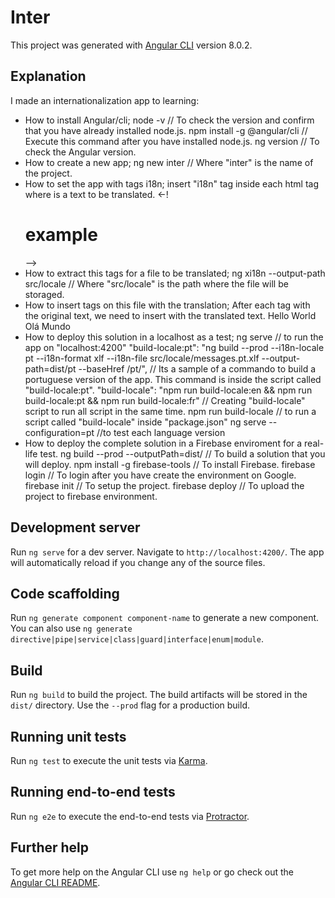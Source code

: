 # Inter

This project was generated with [Angular CLI](https://github.com/angular/angular-cli) version 8.0.2.

## Explanation

I made an internationalization app to learning:

- How to install Angular/cli;
	node -v // To check the version and confirm that you have already installed node.js.
	npm install -g @angular/cli // Execute this command after you have installed node.js.
	ng version // To check the Angular version.
- How to create a new app;
	ng new inter // Where "inter" is the name of the project.
- How  to set the app with tags i18n;
	insert "i18n" tag inside each html tag where is a text to be translated.
	<-!<h1 i18n>example</h1>-->
- How to extract this tags for a file to be translated;
	ng xi18n --output-path src/locale // Where "src/locale" is the path where the file will be storaged.
- How to insert <target> tags on this file with the translation;
	After each <source></source> tag with the original text, we need to insert <target></target> 
		with the translated text.
	<source>Hello World</source>
        <target>Olá Mundo</target>
- How to deploy this solution in a localhost as a test;
	ng serve // to run the app on "localhost:4200"
	"build-locale:pt": "ng build --prod --i18n-locale pt --i18n-format xlf --i18n-file src/locale/messages.pt.xlf --output-path=dist/pt --baseHref /pt/",
		// Its a sample of a commando to build a portuguese version of the app. This command is inside the script called "build-locale:pt".
	"build-locale": "npm run build-locale:en && npm run build-locale:pt && npm run build-locale:fr"
		// Creating "build-locale" script to run all script in the same time.
	npm run build-locale // to run a script called "build-locale" inside "package.json"
	ng serve --configuration=pt //to test each language version
- How to deploy the complete solution in a Firebase enviroment for a real-life test.
	ng build --prod --outputPath=dist/ // To build a solution that you will deploy.
	npm install -g firebase-tools // To install Firebase.
	firebase login // To login after you have create the environment on Google.
	firebase init // To setup the project.
	firebase deploy // To upload the project to firebase environment.

## Development server

Run `ng serve` for a dev server. Navigate to `http://localhost:4200/`. The app will automatically reload if you change any of the source files.

## Code scaffolding

Run `ng generate component component-name` to generate a new component. You can also use `ng generate directive|pipe|service|class|guard|interface|enum|module`.

## Build

Run `ng build` to build the project. The build artifacts will be stored in the `dist/` directory. Use the `--prod` flag for a production build.

## Running unit tests

Run `ng test` to execute the unit tests via [Karma](https://karma-runner.github.io).

## Running end-to-end tests

Run `ng e2e` to execute the end-to-end tests via [Protractor](http://www.protractortest.org/).

## Further help

To get more help on the Angular CLI use `ng help` or go check out the [Angular CLI README](https://github.com/angular/angular-cli/blob/master/README.md).
